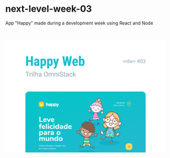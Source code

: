 # next-level-week-03
App "Happy" made during a development week using React and Node

<!-- PROJECT LOGO -->
<br />
<p align="center">
  <img src="Capa.png" alt="Logo" width="910">
</p>
